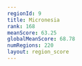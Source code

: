 ```yaml
---
regionId: 9
title: Micronesia
rank: 168
meanScore: 63.25
globalMeanScore: 68.78
numRegions: 220
layout: region_score
---
```

